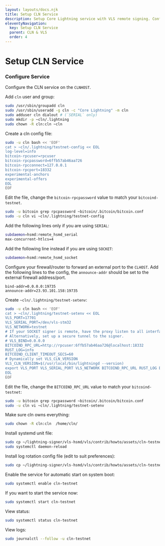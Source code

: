 ```yaml
---
layout: layouts/docs.njk
title: Setup CLN Service
description: Setup Core Lightning service with VLS remote signing. Configure CLN with proper RPC settings and systemd integration.
eleventyNavigation:
  key: Setup CLN Service
  parent: CLN & VLS
  order: 4
---
```


# Setup CLN Service

### Configure Service

Configure the CLN service on the `CLNHOST`.

Add `cln` user and group:
```bash
sudo /usr/sbin/groupadd cln
sudo /usr/sbin/useradd -g cln -c "Core Lightning" -m cln
sudo adduser cln dialout # (`SERIAL` only)
sudo mkdir -p ~cln/.lightning
sudo chown -R cln:cln ~cln
```

Create a cln config file:
```bash
sudo -u cln bash << 'EOF'
cat > ~cln/.lightning/testnet-config << EOL
log-level=info
bitcoin-rpcuser=rpcuser
bitcoin-rpcpassword=6ffb57ab46aa726
bitcoin-rpcconnect=127.0.0.1
bitcoin-rpcport=18332
experimental-anchors
experimental-offers
EOL
EOF
```

Edit the file, change the `bitcoin-rpcpassword` value to match your `bitcoind-testnet`.
```bash
sudo -u bitcoin grep rpcpassword ~bitcoin/.bitcoin/bitcoin.conf
sudo -u cln vi ~cln/.lightning/testnet-config
```

Add the following lines only if you are using `SERIAL`:
```bash
subdaemon=hsmd:remote_hsmd_serial
max-concurrent-htlcs=4
```

Add the following line instead if you are using `SOCKET`:
```bash
subdaemon=hsmd:remote_hsmd_socket
```

Configure your firewall/router to forward an external port to the
`CLHOST`.  Add the following lines to the config, the `announce-addr`
should be set to the external firewall address/port.
```
bind-addr=0.0.0.0:19735
announce-addr=23.93.101.158:19735
```

Create `~cln/.lightning/testnet-setenv`:
```bash
sudo -u cln bash << 'EOF'
cat > ~cln/.lightning/testnet-setenv << EOL
VLS_PORT=17701
VLS_SERIAL_PORT=/dev/vls-stm32
VLS_NETWORK=testnet
# If your SOCKET signer is remote, have the proxy listen to all interfaces.
# Alternatively, set up a secure tunnel to the signer.
# VLS_BIND=0.0.0.0
BITCOIND_RPC_URL=http://rpcuser:6ffb57ab46aa726@localhost:18332
RUST_LOG=info
BITCOIND_CLIENT_TIMEOUT_SECS=60
# Dynamically set VLS_CLN_VERSION
VLS_CLN_VERSION=$(/usr/local/bin/lightningd --version)
export VLS_PORT VLS_SERIAL_PORT VLS_NETWORK BITCOIND_RPC_URL RUST_LOG BITCOIND_CLIENT_TIMEOUT_SECS VLS_CLN_VERSION VLS_BIND
EOL
EOF
```

Edit the file, change the `BITCOIND_RPC_URL` value to match your `bitcoind-testnet`:
```bash
sudo -u bitcoin grep rpcpassword ~bitcoin/.bitcoin/bitcoin.conf
sudo -u cln vi ~cln/.lightning/testnet-setenv
```

Make sure cln owns everything:
```bash
sudo chown -R cln:cln  /home/cln/
```

Install systemd unit file:
```bash
sudo cp ~/lightning-signer/vls-hsmd/vls/contrib/howto/assets/cln-testnet.service /etc/systemd/system/
sudo systemctl daemon-reload
```

Install log rotation config file (edit to suit preferences):
```bash
sudo cp ~/lightning-signer/vls-hsmd/vls/contrib/howto/assets/cln-testnet.logrotate /etc/logrotate.d/cln-testnet
```

Enable the  service for automatic start on system boot:
```bash
sudo systemctl enable cln-testnet
```

If you want to start the service now:
```bash
sudo systemctl start cln-testnet
```

View status:
```bash
sudo systemctl status cln-testnet
```

View logs:
```bash
sudo journalctl --follow -u cln-testnet
```
